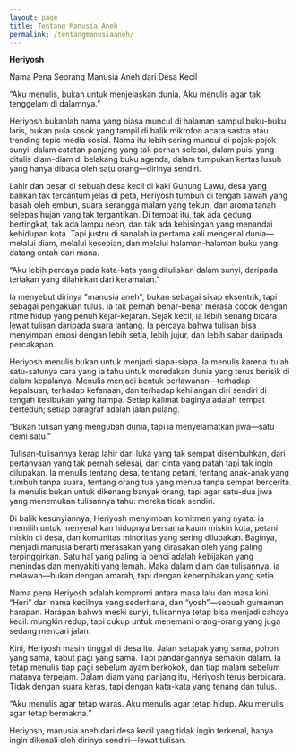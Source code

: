 ```yaml
---
layout: page
title: Tentang Manusia Aneh
permalink: /tentangmanusiaaneh/
---
```


**Heriyosh**

Nama Pena Seorang Manusia Aneh dari Desa Kecil

“Aku menulis, bukan untuk menjelaskan dunia. Aku menulis agar tak tenggelam di dalamnya.”

Heriyosh bukanlah nama yang biasa muncul di halaman sampul buku-buku laris, bukan pula sosok yang tampil di balik mikrofon acara sastra atau trending topic media sosial. Nama itu lebih sering muncul di pojok-pojok sunyi: dalam catatan panjang yang tak pernah selesai, dalam puisi yang ditulis diam-diam di belakang buku agenda, dalam tumpukan kertas lusuh yang hanya dibaca oleh satu orang—dirinya sendiri.

Lahir dan besar di sebuah desa kecil di kaki Gunung Lawu, desa yang bahkan tak tercantum jelas di peta, Heriyosh tumbuh di tengah sawah yang basah oleh embun, suara serangga malam yang tekun, dan aroma tanah selepas hujan yang tak tergantikan. Di tempat itu, tak ada gedung bertingkat, tak ada lampu neon, dan tak ada kebisingan yang menandai kehidupan kota. Tapi justru di sanalah ia pertama kali mengenal dunia—melalui diam, melalui kesepian, dan melalui halaman-halaman buku yang datang entah dari mana.

“Aku lebih percaya pada kata-kata yang dituliskan dalam sunyi, daripada teriakan yang dilahirkan dari keramaian.”

Ia menyebut dirinya "manusia aneh", bukan sebagai sikap eksentrik, tapi sebagai pengakuan tulus. Ia tak pernah benar-benar merasa cocok dengan ritme hidup yang penuh kejar-kejaran. Sejak kecil, ia lebih senang bicara lewat tulisan daripada suara lantang. Ia percaya bahwa tulisan bisa menyimpan emosi dengan lebih setia, lebih jujur, dan lebih sabar daripada percakapan.

Heriyosh menulis bukan untuk menjadi siapa-siapa. Ia menulis karena itulah satu-satunya cara yang ia tahu untuk meredakan dunia yang terus berisik di dalam kepalanya. Menulis menjadi bentuk perlawanan—terhadap kepalsuan, terhadap kefanaan, dan terhadap kehilangan diri sendiri di tengah kesibukan yang hampa. Setiap kalimat baginya adalah tempat berteduh; setiap paragraf adalah jalan pulang.

“Bukan tulisan yang mengubah dunia, tapi ia menyelamatkan jiwa—satu demi satu.”

Tulisan-tulisannya kerap lahir dari luka yang tak sempat disembuhkan, dari pertanyaan yang tak pernah selesai, dari cinta yang patah tapi tak ingin dilupakan. Ia menulis tentang desa, tentang petani, tentang anak-anak yang tumbuh tanpa suara, tentang orang tua yang menua tanpa sempat bercerita. Ia menulis bukan untuk dikenang banyak orang, tapi agar satu-dua jiwa yang menemukan tulisannya tahu: mereka tidak sendiri.

Di balik kesunyiannya, Heriyosh menyimpan komitmen yang nyata: ia memilih untuk menyerahkan hidupnya bersama kaum miskin kota, petani miskin di desa, dan komunitas minoritas yang sering dilupakan. Baginya, menjadi manusia berarti merasakan yang dirasakan oleh yang paling terpinggirkan. Satu hal yang paling ia benci adalah kebijakan yang menindas dan menyakiti yang lemah. Maka dalam diam dan tulisannya, ia melawan—bukan dengan amarah, tapi dengan keberpihakan yang setia.

Nama pena Heriyosh adalah kompromi antara masa lalu dan masa kini. “Heri” dari nama kecilnya yang sederhana, dan “yosh”—sebuah gumaman harapan. Harapan bahwa meski sunyi, tulisannya tetap bisa menjadi cahaya kecil: mungkin redup, tapi cukup untuk menemani orang-orang yang juga sedang mencari jalan.

Kini, Heriyosh masih tinggal di desa itu. Jalan setapak yang sama, pohon yang sama, kabut pagi yang sama. Tapi pandangannya semakin dalam. Ia tetap menulis tiap pagi sebelum ayam berkokok, dan tiap malam sebelum matanya terpejam. Dalam diam yang panjang itu, Heriyosh terus berbicara. Tidak dengan suara keras, tapi dengan kata-kata yang tenang dan tulus.

“Aku menulis agar tetap waras. Aku menulis agar tetap hidup. Aku menulis agar tetap bermakna.”

Heriyosh, manusia aneh dari desa kecil yang tidak ingin terkenal, hanya ingin dikenali oleh dirinya sendiri—lewat tulisan.
